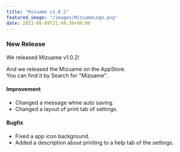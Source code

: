 ```yaml
---
title: "Mizuame v1.0.2"
featured_image: "/images/MizuameLogo.png"
date: 2023-08-09T21:49:39+09:00
---
```

### New Release
We released Mizuame v1.0.2!  

And we released the Mizuame on the AppStore.  
You can find it by Search for "Mizuame".  

#### Improvement
- Changed a message whne auto saving.
- Changed a layout of print tab of settings.

#### Bugfix
- Fixed a app icon background.
- Added a description about printing to a help tab of the settings.
